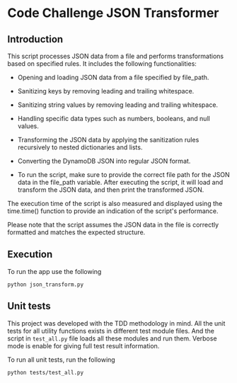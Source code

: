 # Code Challenge JSON Transformer

## Introduction

This script processes JSON data from a file and performs transformations based on specified rules. It includes the following functionalities:

- Opening and loading JSON data from a file specified by file_path.
- Sanitizing keys by removing leading and trailing whitespace.
- Sanitizing string values by removing leading and trailing whitespace.
- Handling specific data types such as numbers, booleans, and null values.
- Transforming the JSON data by applying the sanitization rules recursively to nested dictionaries and lists.
- Converting the DynamoDB JSON into regular JSON format.

- To run the script, make sure to provide the correct file path for the JSON data in the file_path variable. After executing the script, it will load and transform the JSON data, and then print the transformed JSON.

The execution time of the script is also measured and displayed using the time.time() function to provide an indication of the script's performance.

Please note that the script assumes the JSON data in the file is correctly formatted and matches the expected structure.

## Execution

To run the app use the following

```
python json_transform.py
```

## Unit tests

This project was developed with the TDD methodology in mind. All the unit tests for all utility functions exists in different test module files. And the script in `test_all.py` file loads all these modules and run them. Verbose mode is enable for giving full test result information.

To run all unit tests, run the following

```
python tests/test_all.py
```
